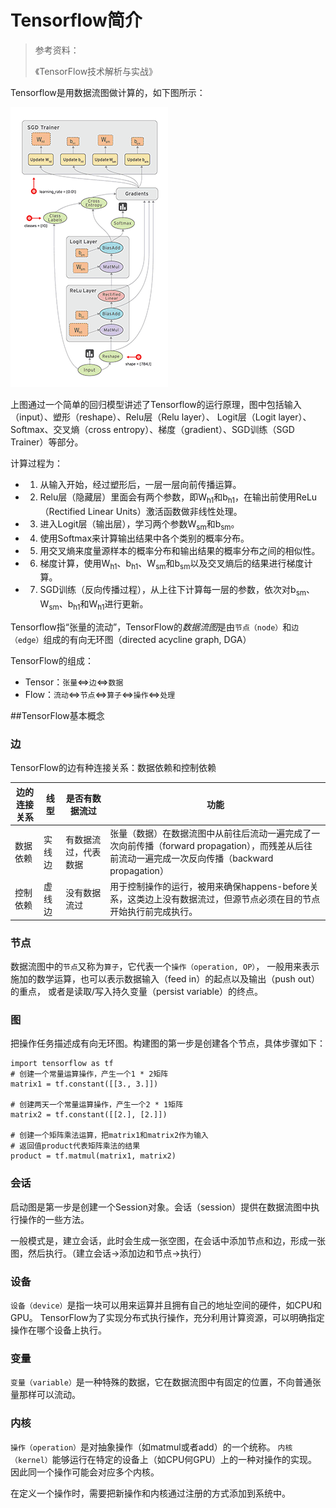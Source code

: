 # Tensorflow简介

> 参考资料：
>
> 《TensorFlow技术解析与实战》
> 

Tensorflow是用数据流图做计算的，如下图所示：


![tensorflow](https://raw.githubusercontent.com/sunshinelu/LearnDiary/master/images/Tensorflow/wm.gif)

上图通过一个简单的回归模型讲述了Tensorflow的运行原理，图中包括输入（input）、塑形（reshape）、Relu层（Relu layer）、
Logit层（Logit layer）、Softmax、交叉熵（cross entropy）、梯度（gradient）、SGD训练（SGD Trainer）等部分。

计算过程为：

- 1. 从输入开始，经过塑形后，一层一层向前传播运算。
- 2. Relu层（隐藏层）里面会有两个参数，即W<sub>h1</sub>和b<sub>h1</sub>，在输出前使用ReLu（Rectified Linear Units）激活函数做非线性处理。
- 3. 进入Logit层（输出层），学习两个参数W<sub>sm</sub>和b<sub>sm</sub>。
- 4. 使用Softmax来计算输出结果中各个类别的概率分布。
- 5. 用交叉熵来度量源样本的概率分布和输出结果的概率分布之间的相似性。
- 6. 梯度计算，使用W<sub>h1</sub>、b<sub>h1</sub>、W<sub>sm</sub>和b<sub>sm</sub>以及交叉熵后的结果进行梯度计算。
- 7. SGD训练（反向传播过程），从上往下计算每一层的参数，依次对b<sub>sm</sub>、W<sub>sm</sub>、b<sub>h1</sub>和W<sub>h1</sub>进行更新。


Tensorflow指“张量的流动”，TensorFlow的*数据流图*是由`节点（node）`和`边（edge）`组成的有向无环图（directed acycline graph, DGA）

TensorFlow的组成：
* Tensor：`张量`&hArr;`边`&hArr;`数据`
* Flow：`流动`&hArr;`节点`&hArr;`算子`&hArr;`操作`&hArr;`处理`

##TensorFlow基本概念

### 边

TensorFlow的边有种连接关系：数据依赖和控制依赖


边的连接关系 | 线型 | 是否有数据流过 | 功能
----|------|----|----
数据依赖 | 实线边 | 有数据流过，代表数据 | 张量（数据）在数据流图中从前往后流动一遍完成了一次向前传播（forward propagation），而残差从后往前流动一遍完成一次反向传播（backward propagation）
控制依赖 | 虚线边  | 没有数据流过 | 用于控制操作的运行，被用来确保happens-before关系，这类边上没有数据流过，但源节点必须在目的节点开始执行前完成执行。


### 节点

数据流图中的`节点`又称为`算子`，它代表一个`操作（operation, OP）`，
一般用来表示施加的数学运算，也可以表示数据输入（feed in）的起点以及输出（push out）的重点，
或者是读取/写入持久变量（persist variable）的终点。

### 图

把操作任务描述成有向无环图。构建图的第一步是创建各个节点，具体步骤如下：

    import tensorflow as tf
    # 创建一个常量运算操作，产生一个1 * 2矩阵
    matrix1 = tf.constant([[3., 3.]])
    
    # 创建两天一个常量运算操作，产生一个2 * 1矩阵
    matrix2 = tf.constant([[2.], [2.]])
    
    # 创建一个矩阵乘法运算，把matrix1和matrix2作为输入
    # 返回值product代表矩阵乘法的结果
    product = tf.matmul(matrix1, matrix2)

### 会话

启动图是第一步是创建一个Session对象。会话（session）提供在数据流图中执行操作的一些方法。

一般模式是，建立会话，此时会生成一张空图，在会话中添加节点和边，形成一张图，然后执行。（建立会话&rarr;添加边和节点&rarr;执行）



### 设备

`设备（device）`是指一块可以用来运算并且拥有自己的地址空间的硬件，如CPU和GPU。
TensorFlow为了实现分布式执行操作，充分利用计算资源，可以明确指定操作在哪个设备上执行。

### 变量

`变量（variable）`是一种特殊的数据，它在数据流图中有固定的位置，不向普通张量那样可以流动。

### 内核

`操作（operation）`是对抽象操作（如matmul或者add）的一个统称。
`内核（kernel）`能够运行在特定的设备上（如CPU何GPU）上的一种对操作的实现。因此同一个操作可能会对应多个内核。

在定义一个操作时，需要把新操作和内核通过注册的方式添加到系统中。

